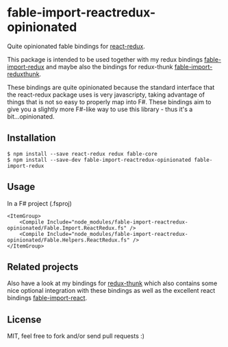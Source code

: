 # fable-import-reactredux-opinionated

Quite opinionated fable bindings for [react-redux](https://github.com/reactjs/react-redux).

This package is intended to be used together with my redux bindings 
[fable-import-redux](https://github.com/wastaz/fable-import-redux) and maybe also the bindings
for redux-thunk [fable-import-reduxthunk](https://github.com/wastaz/fable-import-reduxthunk). 

These bindings are quite opinionated because the standard interface that the react-redux package
uses is very javascripty, taking advantage of things that is not so easy to properly map into
F#. These bindings aim to give you a slightly more F#-like way to use this library - thus it's 
a bit...opinionated.

## Installation

    $ npm install --save react-redux redux fable-core
    $ npm install --save-dev fable-import-reactredux-opinionated fable-import-redux

## Usage

In a F# project (.fsproj)

    <ItemGroup>
        <Compile Include="node_modules/fable-import-reactredux-opinionated/Fable.Import.ReactRedux.fs" />
        <Compile Include="node_modules/fable-import-reactredux-opinionated/Fable.Helpers.ReactRedux.fs" />
    </ItemGroup>

## Related projects

Also have a look at my bindings for [redux-thunk](https://github.com/gaearon/redux-thunk) which also contains some 
nice optional integration with these bindings as well as the excellent react bindings [fable-import-react](https://www.npmjs.com/package/fable-import-react).

## License 

MIT, feel free to fork and/or send pull requests :)